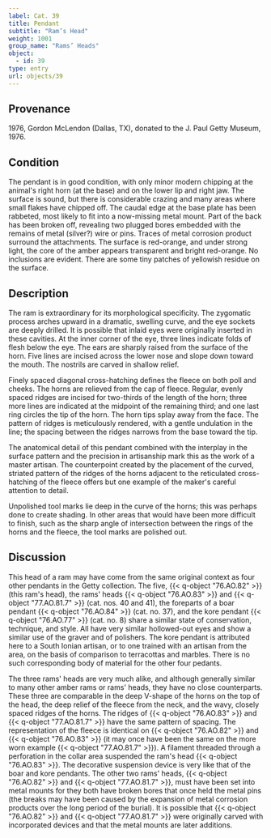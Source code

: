 ```yaml
---
label: Cat. 39
title: Pendant
subtitle: "Ram’s Head"
weight: 1001
group_name: "Rams’ Heads"
object:
  - id: 39
type: entry
url: objects/39
---
```


## Provenance

1976, Gordon McLendon (Dallas, TX), donated to the J. Paul Getty Museum, 1976.

## Condition

The pendant is in good condition, with only minor modern chipping at the animal's right horn (at the base) and on the lower lip and right jaw. The surface is sound, but there is considerable crazing and many areas where small flakes have chipped off. The caudal edge at the base plate has been rabbeted, most likely to fit into a now-missing metal mount. Part of the back has been broken off, revealing two plugged bores embedded with the remains of metal (silver?) wire or pins. Traces of metal corrosion product surround the attachments. The surface is red-orange, and under strong light, the core of the amber appears transparent and bright red-orange. No inclusions are evident. There are some tiny patches of yellowish residue on the surface.

## Description

The ram is extraordinary for its morphological specificity. The zygomatic process arches upward in a dramatic, swelling curve, and the eye sockets are deeply drilled. It is possible that inlaid eyes were originally inserted in these cavities. At the inner corner of the eye, three lines indicate folds of flesh below the eye. The ears are sharply raised from the surface of the horn. Five lines are incised across the lower nose and slope down toward the mouth. The nostrils are carved in shallow relief.

Finely spaced diagonal cross-hatching defines the fleece on both poll and cheeks. The horns are relieved from the cap of fleece. Regular, evenly spaced ridges are incised for two-thirds of the length of the horn; three more lines are indicated at the midpoint of the remaining third; and one last ring circles the tip of the horn. The horn tips splay away from the face. The pattern of ridges is meticulously rendered, with a gentle undulation in the line; the spacing between the ridges narrows from the base toward the tip.

The anatomical detail of this pendant combined with the interplay in the surface pattern and the precision in artisanship mark this as the work of a master artisan. The counterpoint created by the placement of the curved, striated pattern of the ridges of the horns adjacent to the reticulated cross-hatching of the fleece offers but one example of the maker's careful attention to detail.

Unpolished tool marks lie deep in the curve of the horns; this was perhaps done to create shading. In other areas that would have been more difficult to finish, such as the sharp angle of intersection between the rings of the horns and the fleece, the tool marks are polished out.

## Discussion

This head of a ram may have come from the same original context as four other pendants in the Getty collection. The five, {{< q-object "76.AO.82" >}} (this ram's head), the rams' heads {{< q-object "76.AO.83" >}} and {{< q-object "77.AO.81.7" >}} (cat. nos. 40 and 41), the foreparts of a boar pendant {{< q-object "76.AO.84" >}} (cat. no. 37), and the kore pendant {{< q-object "76.AO.77" >}} (cat. no. 8) share a similar state of conservation, technique, and style. All have very similar hollowed-out eyes and show a similar use of the graver and of polishers. The kore pendant is attributed here to a South Ionian artisan, or to one trained with an artisan from the area, on the basis of comparison to terracottas and marbles. There is no such corresponding body of material for the other four pedants.

The three rams' heads are very much alike, and although generally similar to many other amber rams or rams' heads, they have no close counterparts. These three are comparable in the deep V-shape of the horns on the top of the head, the deep relief of the fleece from the neck, and the wavy, closely spaced ridges of the horns. The ridges of {{< q-object "76.AO.83" >}} and {{< q-object "77.AO.81.7" >}} have the same pattern of spacing. The representation of the fleece is identical on {{< q-object "76.AO.82" >}} and {{< q-object "76.AO.83" >}} (it may once have been the same on the more worn example {{< q-object "77.AO.81.7" >}}). A filament threaded through a perforation in the collar area suspended the ram's head {{< q-object "76.AO.83" >}}. The decorative suspension device is very like that of the boar and kore pendants. The other two rams' heads, {{< q-object "76.AO.82" >}} and {{< q-object "77.AO.81.7" >}}, must have been set into metal mounts for they both have broken bores that once held the metal pins (the breaks may have been caused by the expansion of metal corrosion products over the long period of the burial). It is possible that {{< q-object "76.AO.82" >}} and {{< q-object "77.AO.81.7" >}} were originally carved with incorporated devices and that the metal mounts are later additions.
